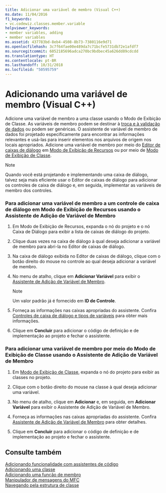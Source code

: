 ```yaml
---
title: Adicionar uma variável de membro (Visual C++)
ms.date: 11/04/2016
f1_keywords:
- vc.codewiz.classes.member.variable
helpviewer_keywords:
- member variables, adding
- member variables
ms.assetid: 437783bd-8eb4-4508-8b73-7380116e9d71
ms.openlocfilehash: 3c7f64fae00e489da7c71bcfe5731db72e1afdf7
ms.sourcegitcommit: 6052185696adca270bc9bdbec45a626dd89cdcdd
ms.translationtype: HT
ms.contentlocale: pt-BR
ms.lasthandoff: 10/31/2018
ms.locfileid: "50595759"
---
```

# <a name="adding-a-member-variable--visual-c"></a>Adicionando uma variável de membro (Visual C++)

Adicione uma variável de membro a uma classe usando o Modo de Exibição de Classe. As variáveis de membro podem se destinar à [troca e à validação de dados](../mfc/dialog-data-exchange-and-validation.md) ou podem ser genéricas. O assistente de variável de membro de dados foi projetado especificamente para encontrar as informações relevantes e usá-las para inserir elementos nos arquivos de origem nos locais apropriados. Adicione uma variável de membro por meio do [Editor de caixas de diálogo](../windows/dialog-editor.md) em [Modo de Exibição de Recursos](../windows/resource-view-window.md) ou por meio de [Modo de Exibição de Classe](/visualstudio/ide/viewing-the-structure-of-code).

> [!NOTE]
>  Quando você está projetando e implementando uma caixa de diálogo, talvez seja mais eficiente usar o Editor de caixas de diálogo para adicionar os controles de caixa de diálogo e, em seguida, implementar as variáveis de membro dos controles.

### <a name="to-add-a-member-variable-for-a-dialog-control-in-resource-view-using-the-add-member-variable-wizard"></a>Para adicionar uma variável de membro a um controle de caixa de diálogo em Modo de Exibição de Recursos usando o Assistente de Adição de Variável de Membro

1. Em Modo de Exibição de Recursos, expanda o nó do projeto e o nó Caixa de Diálogo para exibir a lista de caixas de diálogo do projeto.

1. Clique duas vezes na caixa de diálogo à qual deseja adicionar a variável de membro para abri-la no Editor de caixas de diálogo.

1. Na caixa de diálogo exibida no Editor de caixas de diálogo, clique com o botão direito do mouse no controle ao qual deseja adicionar a variável de membro.

1. No menu de atalho, clique em **Adicionar Variável** para exibir o [Assistente de Adição de Variável de Membro](../ide/add-member-variable-wizard.md).

   > [!NOTE]
   > Um valor padrão já é fornecido em **ID de Controle**.

1. Forneça as informações nas caixas apropriadas do assistente. Confira [Controles de caixa de diálogo e tipos de variáveis](../ide/dialog-box-controls-and-variable-types.md) para obter mais informações.

1. Clique em **Concluir** para adicionar o código de definição e de implementação ao projeto e fechar o assistente.

### <a name="to-add-a-member-variable-from-class-view-using-the-add-member-variable-wizard"></a>Para adicionar uma variável de membro por meio do Modo de Exibição de Classe usando o Assistente de Adição de Variável de Membro

1. Em [Modo de Exibição de Classe](/visualstudio/ide/viewing-the-structure-of-code), expanda o nó do projeto para exibir as classes no projeto.

1. Clique com o botão direito do mouse na classe à qual deseja adicionar uma variável.

1. No menu de atalho, clique em **Adicionar** e, em seguida, em **Adicionar Variável** para exibir o Assistente de Adição de Variável de Membro.

1. Forneça as informações nas caixas apropriadas do assistente. Confira [Assistente de Adição de Variável de Membro](../ide/add-member-variable-wizard.md) para obter detalhes.

1. Clique em **Concluir** para adicionar o código de definição e de implementação ao projeto e fechar o assistente.

## <a name="see-also"></a>Consulte também

[Adicionando funcionalidade com assistentes de código](../ide/adding-functionality-with-code-wizards-cpp.md)<br>
[Adicionando uma classe](../ide/adding-a-class-visual-cpp.md)<br>
[Adicionando uma função de membro](../ide/adding-a-member-function-visual-cpp.md)<br>
[Manipulador de mensagens do MFC](../mfc/reference/adding-an-mfc-message-handler.md)<br>
[Navegando pela estrutura de classe](../ide/navigating-the-class-structure-visual-cpp.md)